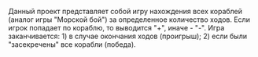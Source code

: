 Данный проект представляет собой игру нахождения всех кораблей (аналог игры "Морской бой") за определенное количество ходов. 
Если игрок попадает по кораблю, то выводится "+", иначе - "-". Игра заканчивается:
     1) в случае окончания ходов (проигрыш);
     2) если были "засекречены" все корабли (победа).  
